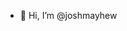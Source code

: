 - 👋 Hi, I’m @joshmayhew

<!---
joshmayhew/joshmayhew is a ✨ special ✨ repository because its `README.md` (this file) appears on your GitHub profile.
You can click the Preview link to take a look at your changes.
--->
